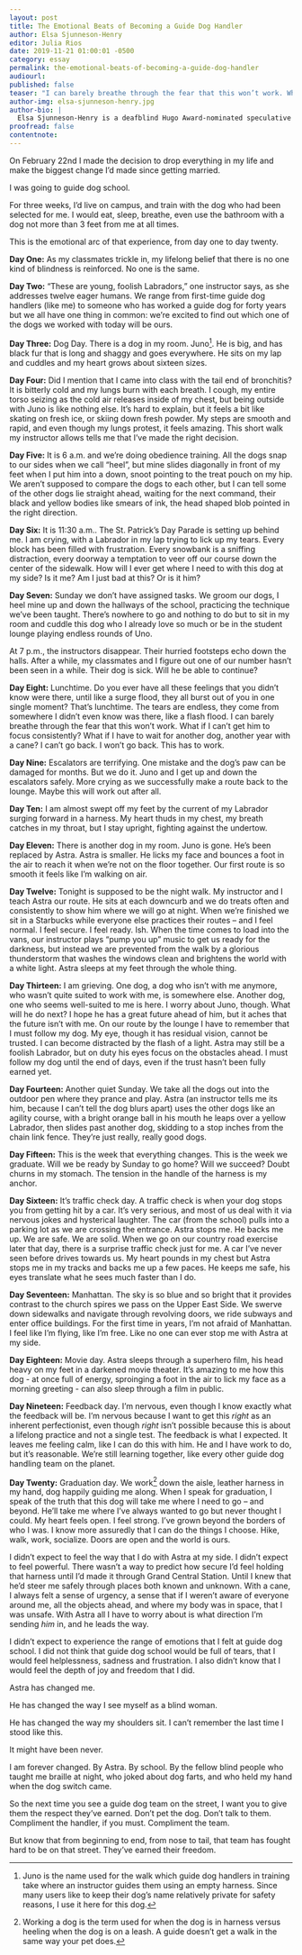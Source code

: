 ```yaml
---
layout: post
title: The Emotional Beats of Becoming a Guide Dog Handler
author: Elsa Sjunneson-Henry
editor: Julia Rios
date: 2019-11-21 01:00:01 -0500
category: essay
permalink: the-emotional-beats-of-becoming-a-guide-dog-handler
audiourl:
published: false
teaser: "I can barely breathe through the fear that this won’t work. What if I can’t get him to focus consistently?"
author-img: elsa-sjunneson-henry.jpg
author-bio: |
  Elsa Sjunneson-Henry is a deafblind Hugo Award-nominated speculative fiction writer and editor with words featured at _Tor.com_, _Uncanny Magazine_, _CNN Opinion_, _The Boston Globe_ and elsewhere. She writes from a dragon lair in New Jersey, with a guide dog nestled at her feet.
proofread: false
contentnote:
---
```

On February 22nd I made the decision to drop everything in my life and make the biggest change I’d made since getting married.

I was going to guide dog school.

For three weeks, I’d live on campus, and train with the dog who had been selected for me. I would eat, sleep, breathe, even use the bathroom with a dog not more than 3 feet from me at all times.

This is the emotional arc of that experience, from day one to day twenty.

**Day One:** As my classmates trickle in, my lifelong belief that there is no one kind of blindness is reinforced. No one is the same.

**Day Two:** “These are young, foolish Labradors,” one instructor says, as she addresses twelve eager humans. We range from first-time guide dog handlers (like me) to someone who has worked a guide dog for forty years but we all have one thing in common: we’re excited to find out which one of the dogs we worked with today will be ours.

**Day Three:** Dog Day. There is a dog in my room. Juno[^1].  He is big, and has black fur that is long and shaggy and goes everywhere. He sits on my lap and cuddles and my heart grows about sixteen sizes.

**Day Four:** Did I mention that I came into class with the tail end of bronchitis? It is bitterly cold and my lungs burn with each breath. I cough, my entire torso seizing as the cold air releases inside of my chest, but being outside with Juno is like nothing else. It’s hard to explain, but it feels a bit like skating on fresh ice, or skiing down fresh powder. My steps are smooth and rapid, and even though my lungs protest, it feels amazing. This short walk my instructor allows tells me that I’ve made the right decision.

**Day Five:** It is 6 a.m. and we’re doing obedience training. All the dogs snap to our sides when we call “heel”, but mine slides diagonally in front of my feet when I put him into a down, snoot pointing to the treat pouch on my hip. We aren’t supposed to compare the dogs to each other, but I can tell some of the other dogs lie straight ahead, waiting for the next command, their black and yellow bodies like smears of ink, the head shaped blob pointed in the right direction.

**Day Six:** It is 11:30 a.m.. The St. Patrick’s Day Parade is setting up behind me. I am crying, with a Labrador in my lap trying to lick up my tears. Every block has been filled with frustration. Every snowbank is a sniffing distraction, every doorway a temptation to veer off our course down the center of the sidewalk.  How will I ever get where I need to with this dog at my side? Is it me? Am I just bad at this? Or is it him?

**Day Seven:** Sunday we don’t have assigned tasks. We groom our dogs, I heel mine up and down the hallways of the school, practicing the technique we’ve been taught. There’s nowhere to go and nothing to do but to sit in my room and cuddle this dog who I already love so much or be in the student lounge playing endless rounds of Uno.

 At 7 p.m., the instructors disappear. Their hurried footsteps echo down the halls. After a while, my classmates and I figure out one of our number hasn’t been seen in a while. Their dog is sick. Will he be able to continue?

**Day Eight:** Lunchtime. Do you ever have all these feelings that you didn’t know were there, until like a surge flood, they all burst out of you in one single moment? That’s lunchtime. The tears are endless, they come from somewhere I didn’t even know was there, like a flash flood. I can barely breathe through the fear that this won’t work. What if I can’t get him to focus consistently? What if I have to wait for another dog, another year with a cane? I can’t go back. I won’t go back. This has to work.

**Day Nine:** Escalators are terrifying. One mistake and the dog’s paw can be damaged for months. But we do it. Juno and I get up and down the escalators safely. More crying as we successfully make a route back to the lounge. Maybe this will work out after all.

**Day Ten:** I am almost swept off my feet by the current of my Labrador surging forward in a harness. My heart thuds in my chest, my breath catches in my throat, but I stay upright, fighting against the undertow.

**Day Eleven:** There is another dog in my room. Juno is gone. He’s been replaced by Astra. Astra is smaller. He licks my face and bounces a foot in the air to reach it when we’re not on the floor together. Our first route is so smooth it feels like I’m walking on air.

**Day Twelve:** Tonight is supposed to be the night walk. My instructor and I teach Astra our route. He sits at each downcurb and we do treats often and consistently to show him where we will go at night. When we’re finished we sit in a Starbucks while everyone else practices their routes – and I feel normal. I feel secure. I feel ready. Ish. When the time comes to load into the vans, our instructor plays “pump you up” music to get us ready for the darkness, but instead we are prevented from the walk by a glorious thunderstorm that washes the windows clean and brightens the world with a white light. Astra sleeps at my feet through the whole thing.

**Day Thirteen:** I am grieving. One dog, a dog who isn’t with me anymore, who wasn’t quite suited to work with me, is somewhere else. Another dog, one who seems well-suited to me is here. I worry about Juno, though. What will he do next?  I hope he has a great future ahead of him, but it aches that the future isn’t with me. On our route by the lounge I have to remember that I must follow my dog.  My eye, though it has residual vision, cannot be trusted. I can become distracted by the flash of a light. Astra may still be a foolish Labrador, but on duty his eyes focus on the obstacles ahead. I must follow my dog until the end of days, even if the trust hasn’t been fully earned yet.

**Day Fourteen:** Another quiet Sunday. We take all the dogs out into the outdoor pen where they prance and play. Astra (an instructor tells me its him, because I can’t tell the dog blurs apart) uses the other dogs like an agility course, with a bright orange ball in his mouth he leaps over a yellow Labrador, then slides past another dog, skidding to a stop inches from the chain link fence. They’re just really, really good dogs.

**Day Fifteen:** This is the week that everything changes. This is the week we graduate. Will we be ready by Sunday to go home? Will we succeed? Doubt churns in my stomach. The tension in the handle of the harness is my anchor.

**Day Sixteen:** It’s traffic check day. A traffic check is when your dog stops you from getting hit by a car. It’s very serious, and most of us deal with it via nervous jokes and hysterical laughter. The car (from the school) pulls into a parking lot as we are crossing the entrance. Astra stops me. He backs me up. We are safe. We are solid. When we go on our country road exercise later that day, there is a surprise traffic check just for me. A car I’ve never seen before drives towards us. My heart pounds in my chest but Astra stops me in my tracks and backs me up a few paces. He keeps me safe, his eyes translate what he sees much faster than I do.

**Day Seventeen:** Manhattan. The sky is so blue and so bright that it provides contrast to the church spires we pass on the Upper East Side. We swerve down sidewalks and navigate through revolving doors, we ride subways and enter office buildings. For the first time in years, I’m not afraid of Manhattan. I feel like I’m flying, like I’m free. Like no one can ever stop me with Astra at my side.

**Day Eighteen:** Movie day. Astra sleeps through a superhero film, his head heavy on my feet in a darkened movie theater. It’s amazing to me how this dog - at once full of energy, sproinging a foot in the air to lick my face as a morning greeting - can also sleep through a film in public.

**Day Nineteen:** Feedback day. I’m nervous, even though I know exactly what the feedback will be. I’m nervous because I want to get this _right_ as an inherent perfectionist, even though _right_ isn’t possible because this is about a lifelong practice and not a single test. The feedback is what I expected. It leaves me feeling calm, like I can do this with him. He and I have work to do, but it’s reasonable. We’re still learning together, like every other guide dog handling team on the planet.

**Day Twenty:** Graduation day. We work[^2] down the aisle, leather harness in my hand, dog happily guiding me along. When I speak for graduation, I speak of the truth that this dog will take me where I need to go – and beyond. He’ll take me where I’ve always wanted to go but never thought I could. My heart feels open. I feel strong. I’ve grown beyond the borders of who I was. I know more assuredly that I can do the things I choose. Hike, walk, work, socialize. Doors are open and the world is ours.

I didn’t expect to feel the way that I do with Astra at my side. I didn’t expect to feel powerful. There wasn’t a way to predict how secure I’d feel holding that harness until I’d made it through Grand Central Station. Until I knew that he’d steer me safely through places both known and unknown. With a cane, I always felt a sense of urgency, a sense that if I weren’t aware of everyone around me, all the objects ahead, and where my body was in space, that I was unsafe. With Astra all I have to worry about is what direction I’m sending *him* in, and he leads the way.

I didn’t expect to experience the range of emotions that I felt at guide dog school. I did not think that guide dog school would be full of tears, that I would feel helplessness, sadness and frustration. I also didn’t know that I would feel the depth of joy and freedom that I did.

Astra has changed me.

He has changed the way I see myself as a blind woman.

He has changed the way my shoulders sit. I can’t remember the last time I stood like this.

It might have been never.

I am forever changed. By Astra. By school. By the fellow blind people who taught me braille at night, who joked about dog farts, and who held my hand when the dog switch came.

So the next time you see a guide dog team on the street, I want you to give them the respect they’ve earned. Don’t pet the dog. Don’t talk to them. Compliment the handler, if you must. Compliment the team.

But know that from beginning to end, from nose to tail, that team has fought hard to be on that street. They’ve earned their freedom.


[^1]: Juno is the name used for the walk which guide dog handlers in training take where an instructor guides them using an empty harness. Since many users like to keep their dog’s name relatively private for safety reasons, I use it here for this dog.

[^2]: Working a dog is the term used for when the dog is in harness versus heeling when the dog is on a leash. A guide doesn’t get a walk in the same way your pet does.
